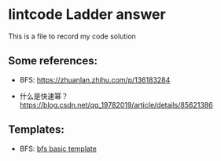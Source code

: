 # lintcode Ladder answer
  This is a file to record my code solution
  
  ## Some references:
  - BFS:
  https://zhuanlan.zhihu.com/p/136183284
  
  - 什么是快速幂？
  https://blog.csdn.net/qq_19782019/article/details/85621386
  
  ## Templates:
  - BFS:
  [bfs basic template](bfs基本模版.txt)
  
